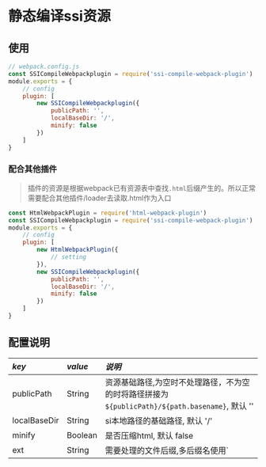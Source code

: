 # 静态编译ssi资源

## 使用

```javascript
// webpack.config.js
const SSICompileWebpackplugin = require('ssi-compile-webpack-plugin')
module.exports = {
    // config
    plugin: [
        new SSICompileWebpackplugin({
            publicPath: '',
            localBaseDir: '/',
            minify: false
        })
    ]
}
```

### 配合其他插件

> 插件的资源是根据webpack已有资源表中查找`.html`后缀产生的。所以正常需要配合其他插件/loader去读取.html作为入口

```javascript
const HtmlWebpackPlugin = require('html-webpack-plugin')
const SSICompileWebpackplugin = require('ssi-compile-webpack-plugin')
module.exports = {
    // config
    plugin: [
        new HtmlWebpackPlugin({
            // setting
        }),
        new SSICompileWebpackplugin({
            publicPath: '',
            localBaseDir: '/',
            minify: false
        })
    ]
}
```


## 配置说明

| *key* | *value* | *说明* |
| :---------  | :--------- | :------------------- |
| publicPath | String | 资源基础路径,为空时不处理路径，不为空的时将路径拼接为`${publicPath}/${path.basename}`, 默认 '' |
| localBaseDir | String | si本地路径的基础路径, 默认 '/' |
| minify | Boolean | 是否压缩html, 默认 false |
| ext | String | 需要处理的文件后缀,多后缀名使用`|`分割，如 `.html|.shtml` 默认 .html |
